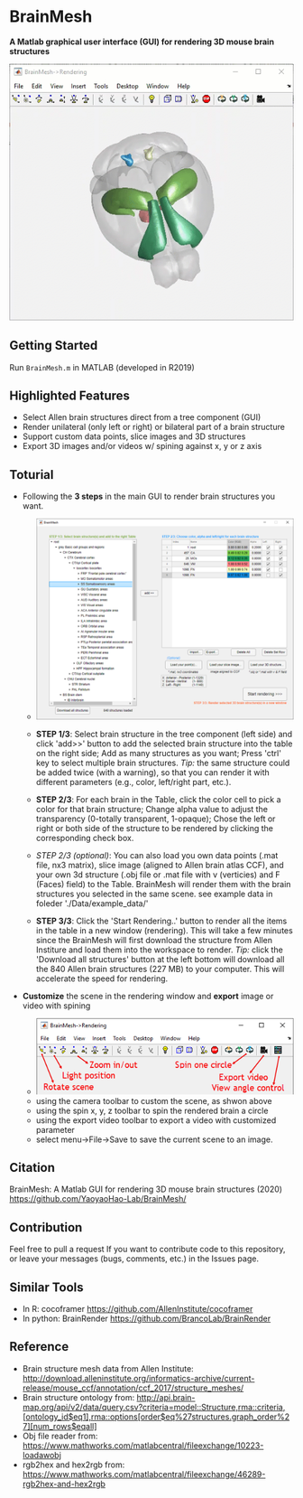 # BrainMesh

**A Matlab graphical user interface (GUI) for rendering 3D mouse brain structures**


![alt text](https://github.com/yaoyao-hao/BrainMesh/blob/master/docs/media/spin.gif)


## Getting Started
Run ```BrainMesh.m``` in MATLAB (developed in R2019)

## Highlighted Features
* Select Allen brain structures direct from a tree component (GUI)
* Render unilateral (only left or right) or bilateral part of a brain structure
* Support custom data points, slice images and 3D structures
* Export 3D images and/or videos w/ spining against x, y or z axis

## Toturial
* Following the **3 steps** in the main GUI to render brain structures you want.
  - ![alt text](https://github.com/yaoyao-hao/BrainMesh/blob/master/docs/media/maingui.png)

  - **STEP 1/3**: Select brain structure in the tree component (left side) and click 'add>>' button to add the selected brain structure into the table on the right side; Add as many structures as you want; Press 'ctrl' key to select multiple brain structures. *Tip:* the same structure could be added twice (with a warning), so that you can render it with different parameters (e.g., color, left/right part, etc.).
  - **STEP 2/3**: For each brain in the Table, click the color cell to pick a color for that brain structure; Change alpha value to adjust the transparency (0-totally transparent, 1-opaque); Chose the left or right or both side of the structure to be rendered by clicking the corresponding check box.
  - *STEP 2/3 (optional)*: You can also load you own data points (.mat file, nx3 matrix), slice image (aligned to Allen brain atlas CCF), and your own 3d structure (.obj file or .mat file with v (verticies) and F (Faces) field) to the Table. BrainMesh will render them with the brain structures you selected in the same scene. see example data in foleder './Data/example_data/'
  - **STEP 3/3**: Click the 'Start Rendering..' button to render all the items in the table in a new window (rendering). This will take a few minutes since the BrainMesh will first download the structure from Allen Institure and load them into the workspace to render. *Tip:* click the 'Download all structures' button at the left bottom will download all the 840 Allen brain structures (227 MB) to your computer. This will accelerate the speed for rendering.
  
* **Customize** the scene in the rendering window and **export** image or video with spining
  - ![alt text](https://github.com/yaoyao-hao/BrainMesh/blob/master/docs/media/toolbar.png)
  - using the camera toolbar to custom the scene, as shwon above
  - using the spin x, y, z toolbar to spin the rendered brain a circle
  - using the export video toolbar to export a video with customized parameter
  - select menu->File->Save to save the current scene to an image.

## Citation

BrainMesh: A Matlab GUI for rendering 3D mouse brain structures (2020) https://github.com/YaoyaoHao-Lab/BrainMesh/

## Contribution
Feel free to pull a request If you want to contribute code to this repository, or leave your messages (bugs, comments, etc.) in the Issues page.

## Similar Tools
* In R: cocoframer https://github.com/AllenInstitute/cocoframer
* In python: BrainRender https://github.com/BrancoLab/BrainRender

## Reference
* Brain structure mesh data from Allen Institute: http://download.alleninstitute.org/informatics-archive/current-release/mouse_ccf/annotation/ccf_2017/structure_meshes/
* Brain structure ontology from: http://api.brain-map.org/api/v2/data/query.csv?criteria=model::Structure,rma::criteria,[ontology_id$eq1],rma::options[order$eq%27structures.graph_order%27][num_rows$eqall]
* Obj file reader from: https://www.mathworks.com/matlabcentral/fileexchange/10223-loadawobj 
* rgb2hex and hex2rgb from: https://www.mathworks.com/matlabcentral/fileexchange/46289-rgb2hex-and-hex2rgb

